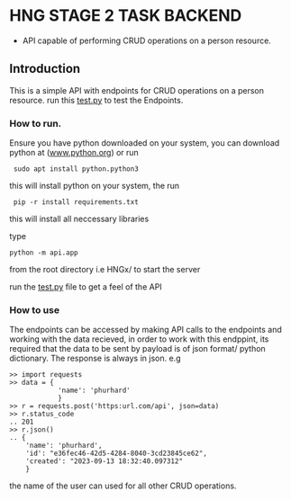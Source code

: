 # HNG STAGE 2 TASK BACKEND
* API capable of performing CRUD operations on a person resource.
## Introduction
This is a simple API with endpoints for CRUD operations on a person resource.
run this [test.py](test.py) to test the Endpoints.
     
     
### How to run.
Ensure you have python downloaded on your system, you can download python at (www.python.org) or run
     
     
     sudo apt install python.python3
     
this will install python on your system, the run
     
     
     pip -r install requirements.txt
     
this will install all neccessary libraries 

type


    python -m api.app


from the root directory i.e HNGx/ to start the server

run the [test.py](test.py) file to get a feel of the API

### How to use
The endpoints can be accessed by making API calls to the endpoints and working with the data recieved,
in order to work with this endppint, its required that the data to be sent by payload is of json format/ python dictionary.
The response is always in json. e.g

```
>> import requests
>> data = {
            'name': 'phurhard'
            }
>> r = requests.post('https:url.com/api', json=data)
>> r.status_code
.. 201
>> r.json()
.. {
    'name': 'phurhard',
    'id': "e36fec46-42d5-4284-8040-3cd23845ce62",
    'created': "2023-09-13 18:32:40.097312"
    }
```
the name of the user can used for all other CRUD operations.

